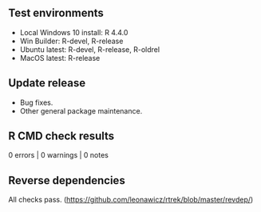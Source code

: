 ## Test environments

* Local Windows 10 install: R 4.4.0
* Win Builder: R-devel, R-release
* Ubuntu latest: R-devel, R-release, R-oldrel
* MacOS latest: R-release

## Update release

* Bug fixes.
* Other general package maintenance.

## R CMD check results

0 errors | 0 warnings | 0 notes

## Reverse dependencies

All checks pass. (https://github.com/leonawicz/rtrek/blob/master/revdep/)
